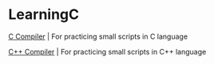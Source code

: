 # LearningC

<a href="https://www.w3schools.com/c/c_compiler.php">C Compiler</a> | For practicing small scripts in C language

<a href="https://www.w3schools.com/cpp/cpp_compiler.asp">C++ Compiler</a> | For practicing small scripts in C++ language
